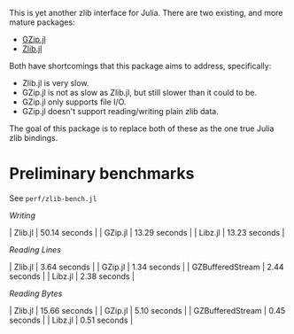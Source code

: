 
This is yet another zlib interface for Julia. There are two existing, and more
mature packages:

  * [GZip.jl](https://github.com/JuliaLang/GZip.jl)
  * [Zlib.jl](https://github.com/dcjones/Zlib.jl)

Both have shortcomings that this package aims to address, specifically:

  * Zlib.jl is very slow.
  * GZip.jl is not as slow as Zlib.jl, but still slower than it could to be.
  * GZip.jl only supports file I/O.
  * GZip.jl doesn't support reading/writing plain zlib data.

The goal of this package is to replace both of these as the one true Julia zlib
bindings.


# Preliminary benchmarks

See `perf/zlib-bench.jl`

*Writing*

| Zlib.jl | 50.14 seconds |
| GZip.jl | 13.29 seconds |
| Libz.jl | 13.23 seconds |

*Reading Lines*

| Zlib.jl          | 3.64 seconds |
| GZip.jl          | 1.34 seconds |
| GZBufferedStream | 2.44 seconds |
| Libz.jl          | 2.38 seconds |

*Reading Bytes*

| Zlib.jl          | 15.66 seconds |
| GZip.jl          |  5.10 seconds |
| GZBufferedStream |  0.45 seconds |
| Libz.jl          |  0.51 seconds |


